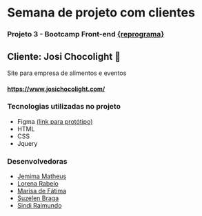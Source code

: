# Semana de projeto com clientes

### Projeto 3 - Bootcamp Front-end [{reprograma}](https://reprograma.com.br/) 

## Cliente: Josi Chocolight :chocolate_bar:
Site para empresa de alimentos e eventos
#### <https://www.josichocolight.com/>


### Tecnologias utilizadas no projeto
   - Figma [(link para protótipo)](https://www.figma.com/file/U8539QaVe9fPmf2X5YTww5/Untitled?node-id=0%3A1)
   - HTML  
   - CSS
   - Jquery

### Desenvolvedoras
   - [Jemima Matheus](https://github.com/jemimatheus)
   - [Lorena Rabelo](https://github.com/lorena-rabelo)
   - [Marisa de Fátima](https://github.com/MARISA16)
   - [Suzelen Braga](https://github.com/suzelen)
   - [Sindi Raimundo](https://github.com/sindiraimundo)
